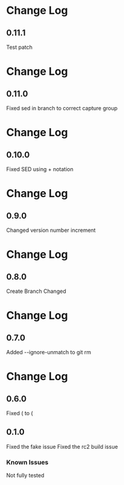 
# Change Log
## 0.11.1

Test patch


# Change Log
## 0.11.0

Fixed sed in branch to correct capture group


# Change Log
## 0.10.0

Fixed SED using + notation


# Change Log
## 0.9.0

Changed version number increment


# Change Log
## 0.8.0

Create Branch Changed


# Change Log
## 0.7.0

Added --ignore-unmatch to git rm


# Change Log

## 0.6.0

Fixed ( to \(

## 0.1.0

Fixed the fake issue
Fixed the rc2 build issue

### Known Issues

Not fully tested
